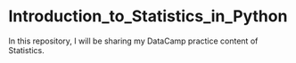 # Introduction_to_Statistics_in_Python
In this repository, I will be sharing my DataCamp practice content of Statistics. 
